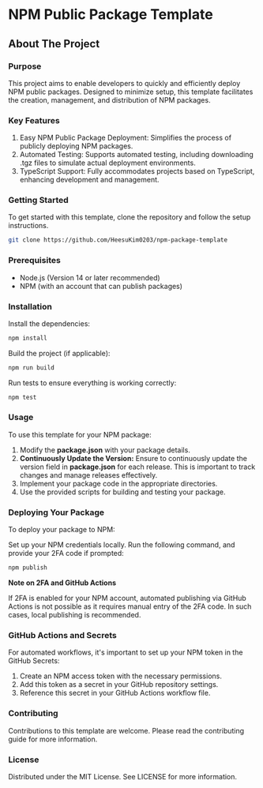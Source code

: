 # NPM Public Package Template

## About The Project

### Purpose

This project aims to enable developers to quickly and efficiently deploy NPM public packages. Designed to minimize setup, this template facilitates the creation, management, and distribution of NPM packages.

### Key Features

1. Easy NPM Public Package Deployment: Simplifies the process of publicly deploying NPM packages.
2. Automated Testing: Supports automated testing, including downloading .tgz files to simulate actual deployment environments.
3. TypeScript Support: Fully accommodates projects based on TypeScript, enhancing development and management.

### Getting Started

To get started with this template, clone the repository and follow the setup instructions.

```bash
git clone https://github.com/HeesuKim0203/npm-package-template
```

### Prerequisites

- Node.js (Version 14 or later recommended)
- NPM (with an account that can publish packages)

### Installation

Install the dependencies:

```bash
npm install
```

Build the project (if applicable):

```bash
npm run build
```

Run tests to ensure everything is working correctly:

```bash
npm test
```

### Usage

To use this template for your NPM package:

1. Modify the <b>package.json</b> with your package details.
2. <b>Continuously Update the Version:</b> Ensure to continuously update the version field in <b>package.json</b> for each release. This is important to track changes and manage releases effectively.
3. Implement your package code in the appropriate directories.
4. Use the provided scripts for building and testing your package.

### Deploying Your Package
To deploy your package to NPM:

Set up your NPM credentials locally.
Run the following command, and provide your 2FA code if prompted:

```bash
npm publish
```


<b>Note on 2FA and GitHub Actions</b>  

If 2FA is enabled for your NPM account, automated publishing via GitHub Actions is not possible as it requires manual entry of the 2FA code. In such cases, local publishing is recommended.

### GitHub Actions and Secrets
For automated workflows, it's important to set up your NPM token in the GitHub Secrets:

1. Create an NPM access token with the necessary permissions.
2. Add this token as a secret in your GitHub repository settings.
3. Reference this secret in your GitHub Actions workflow file.

### Contributing
Contributions to this template are welcome. Please read the contributing guide for more information.

### License
Distributed under the MIT License. See LICENSE for more information.